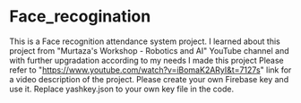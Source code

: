 # Face_recogination
This is a Face recognition attendance system project. I learned about this project from "Murtaza's Workshop - Robotics and AI" YouTube  channel and with further upgradation according to my needs I made this project 
Please refer to "https://www.youtube.com/watch?v=iBomaK2ARyI&t=7127s" link for a video description of the project.
Please create your own Firebase key and use it. Replace yashkey.json to your own key file in the code.
